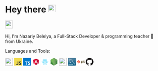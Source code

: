 <h1>Hey there <img style='width: 25px; height: 25px' src='https://camo.githubusercontent.com/d552948e7884c41fde2d32b9221d79f0df2076c7d824aaab954ca93f53d95884/68747470733a2f2f6d656469612e67697068792e636f6d2f6d656469612f6876524a434c467a6361737252346961377a2f67697068792e676966'/> </h1>

<a href='www.linkedin.com/in/назарій-белеля-076a63233'> <img style='width: 25px; height: 25px' src='https://camo.githubusercontent.com/70a7364e4cab5012925da3ac158a64a992e400152b366dbb71b90fef4b4a1264/68747470733a2f2f63646e2e6a7364656c6976722e6e65742f6e706d2f73696d706c652d69636f6e734076332f69636f6e732f6c696e6b6564696e2e737667'/> </a>


Hi, I'm Nazariy Belelya, a Full-Stack Developer & programming teacher 🚀 from Ukraine.

Languages and Tools:

<img style='width: 25px; height: 25px' src='https://camo.githubusercontent.com/4501903913fc289e8f067487f60632bb80745e26b0f073dc84c48cc5dce9bb9c/68747470733a2f2f63646e2e66726565626965737570706c792e636f6d2f6c6f676f732f6c617267652f32782f77656273746f726d2d69636f6e2d6c6f676f2d706e672d7472616e73706172656e742e706e67'/>
<img style='width: 25px; height: 25px' src='https://raw.githubusercontent.com/github/explore/80688e429a7d4ef2fca1e82350fe8e3517d3494d/topics/javascript/javascript.png'/>
<img style='width: 25px; height: 25px' src='https://raw.githubusercontent.com/github/explore/80688e429a7d4ef2fca1e82350fe8e3517d3494d/topics/typescript/typescript.png'/>
<img style='width: 25px; height: 25px' src='https://raw.githubusercontent.com/github/explore/80688e429a7d4ef2fca1e82350fe8e3517d3494d/topics/angular/angular.png'/>
<img style='width: 25px; height: 25px' src='https://raw.githubusercontent.com/github/explore/80688e429a7d4ef2fca1e82350fe8e3517d3494d/topics/react/react.png'/>
<img style='width: 25px; height: 25px' src='https://raw.githubusercontent.com/github/explore/80688e429a7d4ef2fca1e82350fe8e3517d3494d/topics/nodejs/nodejs.png'/>
<img style='width: 25px; height: 25px' src='https://camo.githubusercontent.com/f20a6299ddbc1ca01755fa3fcf605f9695133d872596d0cad3688ab8196eb26f/68747470733a2f2f313030306c6f676f732e6e65742f77702d636f6e74656e742f75706c6f6164732f323032302f30382f4d6f6e676f44422d456d626c656d2e6a7067'/>
<img style='width: 25px; height: 25px' src='https://raw.githubusercontent.com/feden2906/icons/main/skils/MySQL.png'/>
<img style='width: 25px; height: 25px' src='https://raw.githubusercontent.com/github/explore/80688e429a7d4ef2fca1e82350fe8e3517d3494d/topics/git/git.png'/>
<img style='width: 25px; height: 25px' src='https://raw.githubusercontent.com/github/explore/78df643247d429f6cc873026c0622819ad797942/topics/github/github.png'/>
